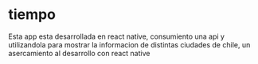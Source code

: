 # tiempo

Esta app esta desarrollada en react native, consumiento una api y utilizandola para mostrar la informacion de distintas ciudades de chile, un asercamiento al desarrollo con react native
